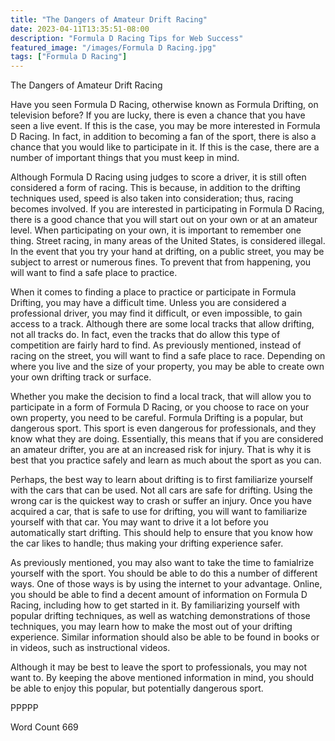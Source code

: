 ```yaml
---
title: "The Dangers of Amateur Drift Racing"
date: 2023-04-11T13:35:51-08:00
description: "Formula D Racing Tips for Web Success"
featured_image: "/images/Formula D Racing.jpg"
tags: ["Formula D Racing"]
---
```


The Dangers of Amateur Drift Racing

Have you seen Formula D Racing, otherwise known as Formula Drifting, on television before?  If you are lucky, there is even a chance that you have seen a live event. If this is the case, you may be more interested in Formula D Racing. In fact, in addition to becoming a fan of the sport, there is also a chance that you would like to participate in it. If this is the case, there are a number of important things that you must keep in mind.

Although Formula D Racing using judges to score a driver, it is still often considered a form of racing.  This is because, in addition to the drifting techniques used, speed is also taken into consideration; thus, racing becomes involved.  If you are interested in participating in Formula D Racing, there is a good chance that you will start out on your own or at an amateur level. When participating on your own, it is important to remember one thing. Street racing, in many areas of the United States, is considered illegal.  In the event that you try your hand at drifting, on a public street, you may be subject to arrest or numerous fines.  To prevent that from happening, you will want to find a safe place to practice.

When it comes to finding a place to practice or participate in Formula Drifting, you may have a difficult time. Unless you are considered a professional driver, you may find it difficult, or even impossible, to gain access to a track.  Although there are some local tracks that allow drifting, not all tracks do. In fact, even the tracks that do allow this type of competition are fairly hard to find.  As previously mentioned, instead of racing on the street, you will want to find a safe place to race. Depending on where you live and the size of your property, you may be able to create own your own drifting track or surface.

Whether you make the decision to find a local track, that will allow you to participate in a form of Formula D Racing, or you choose to race on your own property, you need to be careful.  Formula Drifting is a popular, but dangerous sport. This sport is even dangerous for professionals, and they know what they are doing.  Essentially, this means that if you are considered an amateur drifter, you are at an increased risk for injury.  That is why it is best that you practice safely and learn as much about the sport as you can.  

Perhaps, the best way to learn about drifting is to first familiarize yourself with the cars that can be used. Not all cars are safe for drifting.  Using the wrong car is the quickest way to crash or suffer an injury. Once you have acquired a car, that is safe to use for drifting, you will want to familiarize yourself with that car. You may want to drive it a lot before you automatically start drifting. This should help to ensure that you know how the car likes to handle; thus making your drifting experience safer.

As previously mentioned, you may also want to take the time to famialrize yourself with the sport. You should be able to do this a number of different ways.  One of those ways is by using the internet to your advantage.  Online, you should be able to find a decent amount of information on Formula D Racing, including how to get started in it.  By familiarizing yourself with popular drifting techniques, as well as watching demonstrations of those techniques, you may learn how to make the most out of your drifting experience.  Similar information should also be able to be found in books or in videos, such as instructional videos.

Although it may be best to leave the sport to professionals, you may not want to.  By keeping the above mentioned information in mind, you should be able to enjoy this popular, but potentially dangerous sport.  

PPPPP

Word Count 669

